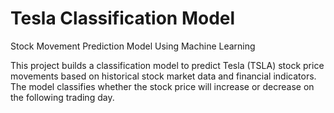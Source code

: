# Tesla Classification Model
Stock Movement Prediction Model Using Machine Learning

This project builds a classification model to predict Tesla (TSLA) stock price movements based on historical stock market data and financial indicators. The model classifies whether the stock price will increase or decrease on the following trading day.
